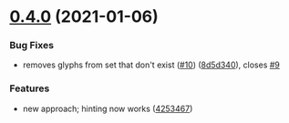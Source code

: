 # [0.4.0](https://github.com/ofolis/consolig/compare/v0.3.1...v0.4.0) (2021-01-06)


### Bug Fixes

* removes glyphs from set that don't exist ([#10](https://github.com/ofolis/consolig/issues/10)) ([8d5d340](https://github.com/ofolis/consolig/commit/8d5d3400783ccc6121cb0feaa902b7c06987d4fd)), closes [#9](https://github.com/ofolis/consolig/issues/9)


### Features

* new approach; hinting now works ([4253467](https://github.com/ofolis/consolig/commit/42534679eb36a5e67d8991074c981902bc295942))
